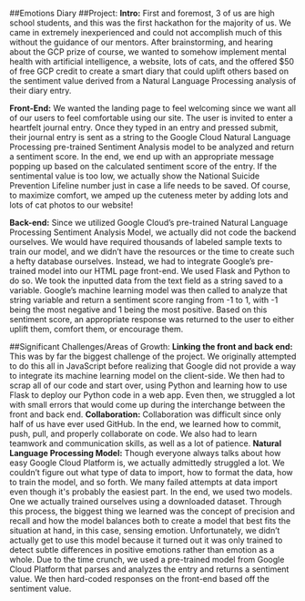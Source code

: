 ﻿##Emotions Diary
##Project:
**Intro:**
First and foremost, 3 of us are high school students, and this was the first hackathon for the majority of us. We came in extremely inexperienced and could not accomplish much of this without the guidance of our mentors. After brainstorming, and hearing about the GCP prize of course, we wanted to somehow implement mental health with artificial intelligence, a website, lots of cats, and the offered $50 of free GCP credit to create a smart diary that could uplift others based on the sentiment value derived from a Natural Language Processing analysis of their diary entry.


**Front-End:**
We wanted the landing page to feel welcoming since we want all of our users to feel comfortable using our site. The user is invited to enter a heartfelt journal entry. Once they typed in an entry and pressed submit, their journal entry is sent as a string to the Google Cloud Natural Language Processing pre-trained Sentiment Analysis model to be analyzed and return a sentiment score. In the end, we end up with an appropriate message popping up based on the calculated sentiment score of the entry. If the sentimental value is too low, we actually show the National Suicide Prevention Lifeline number just in case a life needs to be saved. Of course, to maximize comfort, we amped up the cuteness meter by adding lots and lots of cat photos to our website!


**Back-end:**
Since we utilized Google Cloud’s pre-trained Natural Language Processing Sentiment Analysis Model, we actually did not code the backend ourselves. We would have required thousands of labeled sample texts to train our model, and we didn’t have the resources or the time to create such a hefty database ourselves. Instead, we had to integrate Google’s pre-trained model into our HTML page front-end. We used Flask and Python to do so. We took the inputted data from the text field as a string saved to a variable. Google’s machine learning model was then called to analyze that string variable and return a sentiment score ranging from -1 to 1, with -1 being the most negative and 1 being the most positive. Based on this sentiment score, an appropriate response was returned to the user to either uplift them, comfort them, or encourage them.


##Significant Challenges/Areas of Growth:
**Linking the front and back end:**
This was by far the biggest challenge of the project. We originally attempted to do this all in JavaScript before realizing that Google did not provide a way to integrate its machine learning model on the client-side. We then had to scrap all of our code and start over, using Python and learning how to use Flask to deploy our Python code in a web app. Even then, we struggled a lot with small errors that would come up during the interchange between the front and back end.
**Collaboration:**
Collaboration was difficult since only half of us have ever used GitHub. In the end, we learned how to commit, push, pull, and properly collaborate on code. We also had to learn teamwork and communication skills, as well as a lot of patience. 
**Natural Language Processing Model:**
Though everyone always talks about how easy Google Cloud Platform is, we actually admittedly struggled a lot. We couldn’t figure out what type of data to import, how to format the data, how to train the model, and so forth. We many failed attempts at data import even though it's probably the easiest part. In the end, we used two models. One we actually trained ourselves using a downloaded dataset. Through this process, the biggest thing we learned was the concept of precision and recall and how the model balances both to create a model that best fits the situation at hand, in this case, sensing emotion. Unfortunately, we didn’t actually get to use this model because it turned out it was only trained to detect subtle differences in positive emotions rather than emotion as a whole. Due to the time crunch, we used a pre-trained model from Google Cloud Platform that parses and analyzes the entry and returns a sentiment value. We then hard-coded responses on the front-end based off the sentiment value.